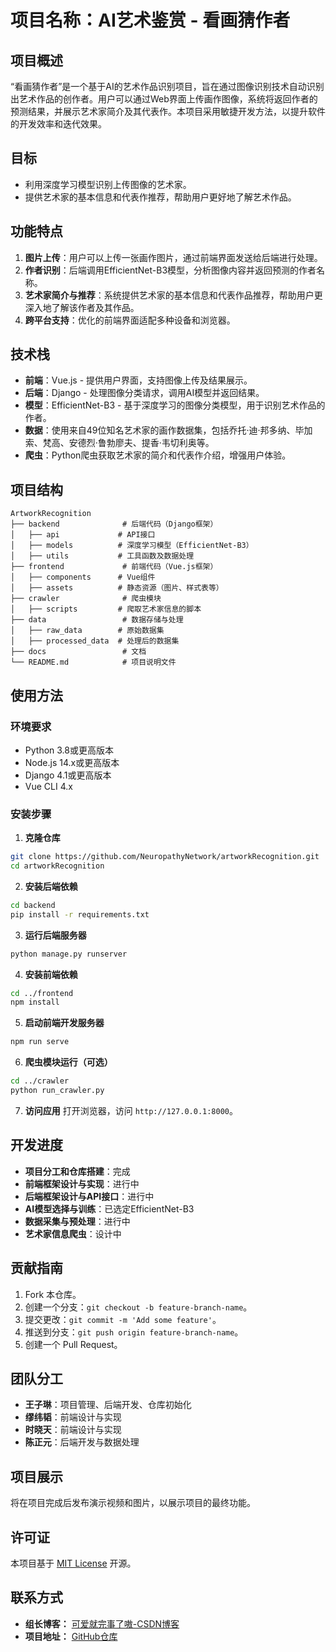 # 项目名称：AI艺术鉴赏 - 看画猜作者

## 项目概述
“看画猜作者”是一个基于AI的艺术作品识别项目，旨在通过图像识别技术自动识别出艺术作品的创作者。用户可以通过Web界面上传画作图像，系统将返回作者的预测结果，并展示艺术家简介及其代表作。本项目采用敏捷开发方法，以提升软件的开发效率和迭代效果。

## 目标
- 利用深度学习模型识别上传图像的艺术家。
- 提供艺术家的基本信息和代表作推荐，帮助用户更好地了解艺术作品。

## 功能特点
1. **图片上传**：用户可以上传一张画作图片，通过前端界面发送给后端进行处理。
2. **作者识别**：后端调用EfficientNet-B3模型，分析图像内容并返回预测的作者名称。
3. **艺术家简介与推荐**：系统提供艺术家的基本信息和代表作品推荐，帮助用户更深入地了解该作者及其作品。
4. **跨平台支持**：优化的前端界面适配多种设备和浏览器。

## 技术栈
- **前端**：Vue.js - 提供用户界面，支持图像上传及结果展示。
- **后端**：Django - 处理图像分类请求，调用AI模型并返回结果。
- **模型**：EfficientNet-B3 - 基于深度学习的图像分类模型，用于识别艺术作品的作者。
- **数据**：使用来自49位知名艺术家的画作数据集，包括乔托·迪·邦多纳、毕加索、梵高、安德烈·鲁勃廖夫、提香·韦切利奥等。
- **爬虫**：Python爬虫获取艺术家的简介和代表作介绍，增强用户体验。

## 项目结构
```plaintext
ArtworkRecognition
├── backend              # 后端代码（Django框架）
│   ├── api             # API接口
│   ├── models          # 深度学习模型（EfficientNet-B3）
│   ├── utils           # 工具函数及数据处理
├── frontend             # 前端代码（Vue.js框架）
│   ├── components      # Vue组件
│   ├── assets          # 静态资源（图片、样式表等）
├── crawler              # 爬虫模块
│   ├── scripts         # 爬取艺术家信息的脚本
├── data                 # 数据存储与处理
│   ├── raw_data        # 原始数据集
│   ├── processed_data  # 处理后的数据集
├── docs                 # 文档
└── README.md            # 项目说明文件
```

## 使用方法
### 环境要求
- Python 3.8或更高版本
- Node.js 14.x或更高版本
- Django 4.1或更高版本
- Vue CLI 4.x

### 安装步骤
1. **克隆仓库**
```bash
git clone https://github.com/NeuropathyNetwork/artworkRecognition.git
cd artworkRecognition
```

2. **安装后端依赖**
```bash
cd backend
pip install -r requirements.txt
```

3. **运行后端服务器**
```bash
python manage.py runserver
```

4. **安装前端依赖**
```bash
cd ../frontend
npm install
```

5. **启动前端开发服务器**
```bash
npm run serve
```

6. **爬虫模块运行（可选）**
```bash
cd ../crawler
python run_crawler.py
```

7. **访问应用**
打开浏览器，访问 `http://127.0.0.1:8000`。

## 开发进度
- **项目分工和仓库搭建**：完成
- **前端框架设计与实现**：进行中
- **后端框架设计与API接口**：进行中
- **AI模型选择与训练**：已选定EfficientNet-B3
- **数据采集与预处理**：进行中
- **艺术家信息爬虫**：设计中

## 贡献指南
1. Fork 本仓库。
2. 创建一个分支：`git checkout -b feature-branch-name`。
3. 提交更改：`git commit -m 'Add some feature'`。
4. 推送到分支：`git push origin feature-branch-name`。
5. 创建一个 Pull Request。

## 团队分工
- **王子琳**：项目管理、后端开发、仓库初始化
- **缪纬韬**：前端设计与实现
- **时晓天**：前端设计与实现
- **陈正元**：后端开发与数据处理

## 项目展示
将在项目完成后发布演示视频和图片，以展示项目的最终功能。

## 许可证
本项目基于 [MIT License](LICENSE) 开源。

## 联系方式
- **组长博客：** [可爱就完事了嗷-CSDN博客](https://blog.csdn.net/m0_73588392)
- **项目地址：** [GitHub仓库](https://github.com/NeuropathyNetwork/artworkRecognition)
